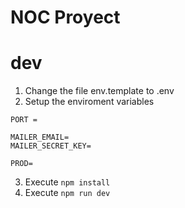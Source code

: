# NOC Proyect

# dev
1. Change the file env.template to .env
2. Setup the enviroment variables
```
PORT =

MAILER_EMAIL=
MAILER_SECRET_KEY=

PROD=
```
3. Execute ```npm install```
4. Execute ```npm run dev```